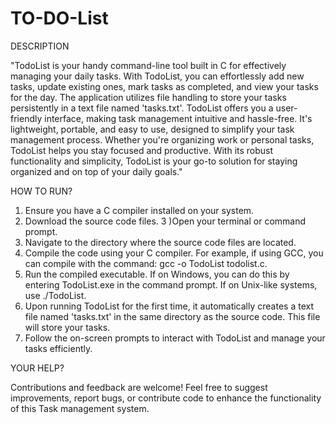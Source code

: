 # TO-DO-List

DESCRIPTION

"TodoList is your handy command-line tool built in C for effectively managing your daily tasks. With TodoList, you can effortlessly add new tasks, update existing ones, mark tasks as completed, and view your tasks for the day. The application utilizes file handling to store your tasks persistently in a text file named 'tasks.txt'. TodoList offers you a user-friendly interface, making task management intuitive and hassle-free. It's lightweight, portable, and easy to use, designed to simplify your task management process. Whether you're organizing work or personal tasks, TodoList helps you stay focused and productive. With its robust functionality and simplicity, TodoList is your go-to solution for staying organized and on top of your daily goals."

HOW TO RUN?

1) Ensure you have a C compiler installed on your system.
2) Download the source code files.
3 )Open your terminal or command prompt.
4) Navigate to the directory where the source code files are located.
5) Compile the code using your C compiler. For example, if using GCC, you can compile with the command: gcc -o TodoList todolist.c.
6) Run the compiled executable. If on Windows, you can do this by entering TodoList.exe in the command prompt. If on Unix-like systems, use ./TodoList.
7) Upon running TodoList for the first time, it automatically creates a text file named 'tasks.txt' in the same directory as the source code. This file will store your tasks.
8) Follow the on-screen prompts to interact with TodoList and manage your tasks efficiently.

YOUR HELP?

Contributions and feedback are welcome! Feel free to suggest improvements, report bugs, or contribute code to enhance the functionality of this Task management system.
   
